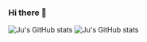 ### Hi there 👋

![Ju's GitHub stats](https://github-readme-stats.vercel.app/api?username=ju-rsende)
![Ju's GitHub stats](https://github-readme-stats.vercel.app/api?username=ju-rsende&show_icons=true&theme=synthwave)

